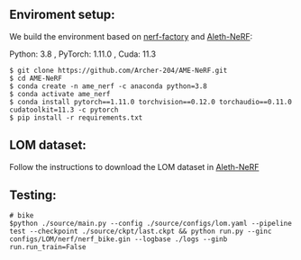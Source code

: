 ## Enviroment setup:

We build the environment based on  [nerf-factory](https://github.com/kakaobrain/nerf-factory) and [Aleth-NeRF](https://github.com/cuiziteng/Aleth-NeRF):

Python: 3.8 , PyTorch: 1.11.0 , Cuda: 11.3
```
$ git clone https://github.com/Archer-204/AME-NeRF.git
$ cd AME-NeRF
$ conda create -n ame_nerf -c anaconda python=3.8
$ conda activate ame_nerf
$ conda install pytorch==1.11.0 torchvision==0.12.0 torchaudio==0.11.0 cudatoolkit=11.3 -c pytorch
$ pip install -r requirements.txt
```

## LOM dataset:

Follow the instructions to download the LOM dataset in [Aleth-NeRF](https://github.com/cuiziteng/Aleth-NeRF)

## Testing:

```
# bike
$python ./source/main.py --config ./source/configs/lom.yaml --pipeline test --checkpoint ./source/ckpt/last.ckpt && python run.py --ginc configs/LOM/nerf/nerf_bike.gin --logbase ./logs --ginb run.run_train=False 
```


